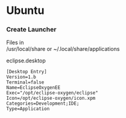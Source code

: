 # Ubuntu

### Create Launcher

Files in   
/usr/local/share or ~/.local/share/applications

eclipse.desktop

```
[Desktop Entry]
Version=1.b
Terminal=false
Name=EclipseOxygenEE
Exec="/opt/eclipse-oxygen/eclipse"
Icon=/opt/eclipse-oxygen/icon.xpm
Categories=Development;IDE;
Type=Application
```



